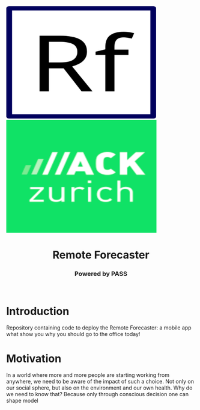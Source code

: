 <img src="./graphics/small-logo.svg" width="400" height="300" class="center">
<img src="./graphics/hackzurich_logo.png" width="400" height="300" class="center">

<br>

<h1 align="center"> Remote Forecaster</h1>

<h3 align="center"> Powered by PASS </h3>

<br>

# Introduction
Repository containing code to deploy the Remote Forecaster: a mobile app what show you why you should go to the office today!

# Motivation
In a world where more and more people are starting working from anywhere, we need
to be aware of the impact of such a choice. Not only on our social sphere, but also on 
the environment and our own health. Why do we need to know that? Because only through conscious decision
one can shape model 
